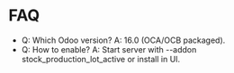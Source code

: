 # FAQ

- Q: Which Odoo version? A: 16.0 (OCA/OCB packaged).
- Q: How to enable? A: Start server with --addon stock_production_lot_active or install in UI.
